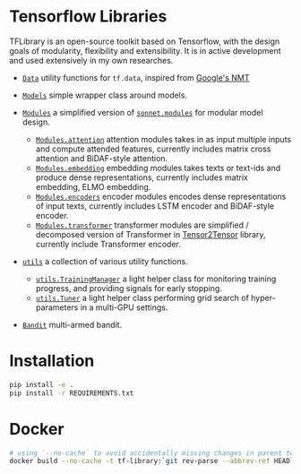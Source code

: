 # Tensorflow Libraries
TFLibrary is an open-source toolkit based on Tensorflow, with the design goals of modularity, flexibility and extensibility. It is in active development and used extensively in my own researches.


* [`Data`](TFLibrary/Data/utils/) utility functions for `tf.data`, inspired from [Google's NMT](https://github.com/tensorflow/nmt)

* [`Models`](TFLibrary/Models/) simple wrapper class around models.

* [`Modules`](TFLibrary/Modules/) a simplified version of [`sonnet.modules`](https://github.com/deepmind/sonnet/blob/master/sonnet/python/modules/base.py) for modular model design.
    - [`Modules.attention`](TFLibrary/Modules/attention.py) attention modules takes in as input multiple inputs and compute attended features, currently includes matrix cross attention and BiDAF-style attention.
    - [`Modules.embedding`](TFLibrary/Modules/embeddings.py) embedding modules takes texts or text-ids and produce dense representations, currently includes matrix embedding, ELMO embedding.
    - [`Modules.encoders`](TFLibrary/Modules/encoders.py) encoder modules encodes dense representations of input texts, currently includes LSTM encoder and BiDAF-style encoder.
    - [`Modules.transformer`](TFLibrary/Modules/transformer.py) transformer modules are simplified / decomposed version of Transformer in [Tensor2Tensor](https://github.com/tensorflow/tensor2tensor/blob/master/tensor2tensor/models/transformer.py) library, currently include Transformer encoder.

* [`utils`](TFLibrary/utils/) a collection of various utility functions.
    - [`utils.TrainingManager`](TFLibrary/utils/tuner.py) a light helper class for monitoring training progress, and providing signals for early stopping.
    - [`utils.Tuner`](TFLibrary/utils/tuner.py) a light helper class performing grid search of hyper-parameters in a multi-GPU settings.

* [`Bandit`](TFLibrary/Bandits/bandits.py) multi-armed bandit.



# Installation
```sh
pip install -e .
pip install -r REQUIREMENTS.txt
```

# Docker
```sh
# using `--no-cache` to avoid accidentally missing changes in parent tensorflow image
docker build --no-cache -t tf-library:`git rev-parse --abbrev-ref HEAD` .
```